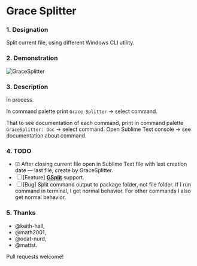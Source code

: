# Grace Splitter

### 1. Designation

Split current file, using different Windows CLI utility.

### 2. Demonstration

![GraceSplitter](http://i.imgur.com/rAjcNBJ.gif)

### 3. Description

In process.

In command palette print `Grace Splitter` → select command.

That to see documentation of each command, print in command palette `GraceSplitter: Doc` → select command. Open Sublime Text console → see documentation about command.

### 4. TODO

+ ☑ After closing current file open in Sublime Text file with last creation date — last file, create by GraceSplitter.
+ ☐ [Feature] [**GSplit**](https://www.gdgsoft.com/gsplit/help/TechnicalDoc.htm) support.
+ ☐ [Bug] Split command output to package folder, not file folder. If I run command in terminal, I get normal behavior. For other commands I also get normal behavior.

### 5. Thanks

+ @keith-hall,
+ @math2001,
+ @odat-nurd,
+ @mattst.

Pull requests welcome!

